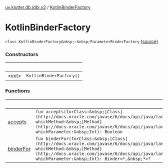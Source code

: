[uy.klutter.db.jdbi.v2](../index.md) / [KotlinBinderFactory](.)


# KotlinBinderFactory
`class KotlinBinderFactory&nbsp;:&nbsp;ParameterBinderFactory` [(source)](https://github.com/kohesive/klutter/blob/master/db-jdbi-v2-jdk6/src/main/kotlin/uy/klutter/db/jdbi/v2/Factories.kt#L13)



### Constructors

|&nbsp;|&nbsp;|
|---|---|
| [&lt;init&gt;](-init-.md) | `KotlinBinderFactory()` |

### Functions

|&nbsp;|&nbsp;|
|---|---|
| [accepts](accepts.md) | `fun accepts(forClass:&nbsp;[Class](http://docs.oracle.com/javase/6/docs/api/java/lang/Class.html)<*>, whichMethod:&nbsp;[Method](http://docs.oracle.com/javase/6/docs/api/java/lang/reflect/Method.html), whichParameter:&nbsp;Int): Boolean` |
| [binderFor](binder-for.md) | `fun binderFor(forClass:&nbsp;[Class](http://docs.oracle.com/javase/6/docs/api/java/lang/Class.html)<*>, whichMethod:&nbsp;[Method](http://docs.oracle.com/javase/6/docs/api/java/lang/reflect/Method.html), whichParameter:&nbsp;Int): Binder<*,&nbsp;*>?` |
